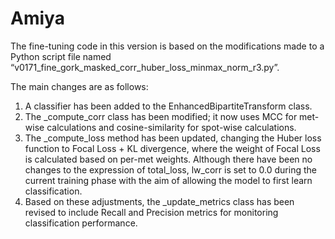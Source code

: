 # Amiya
The fine-tuning code in this version is based on the modifications made to a Python script file named “v0171_fine_gork_masked_corr_huber_loss_minmax_norm_r3.py”. 

The main changes are as follows: 

1. A classifier has been added to the EnhancedBipartiteTransform class.
2. The _compute_corr class has been modified; it now uses MCC for met-wise calculations and cosine-similarity for spot-wise calculations.
3. The _compute_loss method has been updated, changing the Huber loss function to Focal Loss + KL divergence, where the weight of Focal Loss is calculated based on per-met weights. Although there have been no changes to the expression of total_loss, lw_corr is set to 0.0 during the current training phase with the aim of allowing the model to first learn classification.
4. Based on these adjustments, the _update_metrics class has been revised to include Recall and Precision metrics for monitoring classification performance.
